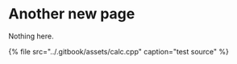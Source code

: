 # Another new page

Nothing here.

{% file src="../.gitbook/assets/calc.cpp" caption="test source" %}

